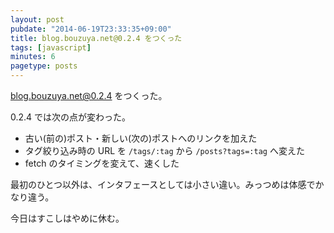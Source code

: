 ```yaml
---
layout: post
pubdate: "2014-06-19T23:33:35+09:00"
title: blog.bouzuya.net@0.2.4 をつくった
tags: [javascript]
minutes: 6
pagetype: posts
---
```

[blog.bouzuya.net@0.2.4][bouzuya/blog.bouzuya.net@0.2.4] をつくった。

0.2.4 では次の点が変わった。

- 古い(前の)ポスト・新しい(次の)ポストへのリンクを加えた
- タグ絞り込み時の URL を `/tags/:tag` から `/posts?tags=:tag` へ変えた
- fetch のタイミングを変えて、速くした

最初のひとつ以外は、インタフェースとしては小さい違い。みっつめは体感でかなり違う。

今日はすこしはやめに休む。

[bouzuya/blog.bouzuya.net@0.2.4]: https://github.com/bouzuya/blog.bouzuya.net/tree/0.2.4
